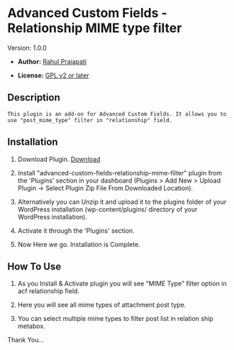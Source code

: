 # Advanced Custom Fields - Relationship MIME type filter #

  Version:  1.0.0

* **Author:** [Rahul Prajapati](http://rahulprajapati.me)

* **License:** [GPL v2 or later](http://www.gnu.org/licenses/gpl-2.0.html)

## Description ##
	This plugin is an add-on for Advanced Custom Fields. It allows you to use "post_mime_type" filter in "relationship" field.
	
## Installation ##
1. Download Plugin.
   [Download](https://downloads.wordpress.org/plugin/advanced-custom-fields-relationship-mime-filter.1.0.0.zip "Download")

2. Install "advanced-custom-fields-relationship-mime-filter" plugin from the 'Plugins' section in your dashboard (Plugins > Add New > Upload Plugin -> Select Plugin Zip File From Downloaded Location).

3. Alternatively you can Unzip it and upload it to the plugins folder of your WordPress installation (wp-content/plugins/ directory of your WordPress installation).

4. Activate it through the 'Plugins' section.

5. Now Here we go. Installation is Complete.

## How To Use ##
1. As you Install & Activate plugin you will see "MIME Type" filter option in acf relationship field.

2. Here you will see all mime types of attachment post type.

3. You can select multiple mime types to filter post list in relation ship metabox.

Thank You...


